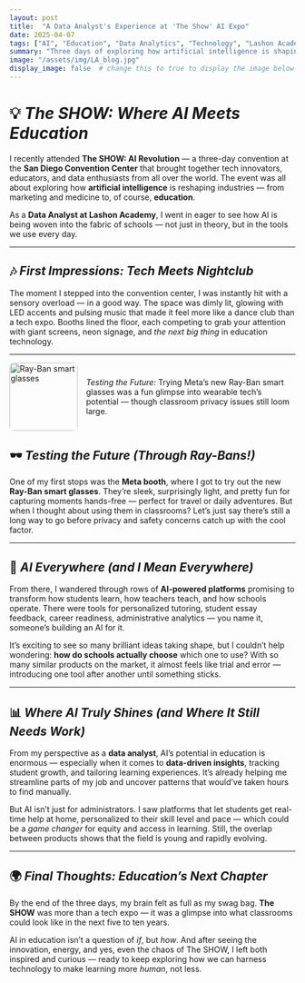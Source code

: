 ```yaml
---
layout: post
title:  "A Data Analyst's Experience at 'The Show' AI Expo"
date: 2025-04-07
tags: ["AI", "Education", "Data Analytics", "Technology", "Lashon Academy", "EdTech"]
summary: "Three days of exploring how artificial intelligence is shaping the future of education — from smart glasses to data-driven classrooms."
image: "/assets/img/LA_blog.jpg"
display_image: false  # change this to true to display the image below the banner 
---
```


# 💡 *The SHOW: Where AI Meets Education*

I recently attended **The SHOW: AI Revolution** — a three-day convention at the **San Diego Convention Center** that brought together tech innovators, educators, and data enthusiasts from all over the world. The event was all about exploring how **artificial intelligence** is reshaping industries — from marketing and medicine to, of course, **education**.  

As a **Data Analyst at Lashon Academy**, I went in eager to see how AI is being woven into the fabric of schools — not just in theory, but in the tools we use every day.  

---

## 🎶 *First Impressions: Tech Meets Nightclub*

The moment I stepped into the convention center, I was instantly hit with a sensory overload — in a good way. The space was dimly lit, glowing with LED accents and pulsing music that made it feel more like a dance club than a tech expo. Booths lined the floor, each competing to grab your attention with giant screens, neon signage, and *the next big thing* in education technology.  

---

<div style="display: flex; align-items: center;">
  <img src="images/raybans.png" alt="Ray-Ban smart glasses" style="width:120px; margin-right:15px; border-radius:8px;">
  <p><em>Testing the Future:</em> Trying Meta’s new Ray-Ban smart glasses was a fun glimpse into wearable tech’s potential — though classroom privacy issues still loom large.</p>
</div>

## 🕶️ *Testing the Future (Through Ray-Bans!)*

One of my first stops was the **Meta booth**, where I got to try out the new **Ray-Ban smart glasses**. They’re sleek, surprisingly light, and pretty fun for capturing moments hands-free — perfect for travel or daily adventures. But when I thought about using them in classrooms? Let’s just say there’s still a long way to go before privacy and safety concerns catch up with the cool factor.  

---

## 🤖 *AI Everywhere (and I Mean Everywhere)*

From there, I wandered through rows of **AI-powered platforms** promising to transform how students learn, how teachers teach, and how schools operate. There were tools for personalized tutoring, student essay feedback, career readiness, administrative analytics — you name it, someone’s building an AI for it.  

It’s exciting to see so many brilliant ideas taking shape, but I couldn’t help wondering: **how do schools actually choose** which one to use? With so many similar products on the market, it almost feels like trial and error — introducing one tool after another until something sticks.  

---

## 📊 *Where AI Truly Shines (and Where It Still Needs Work)*

From my perspective as a **data analyst**, AI’s potential in education is enormous — especially when it comes to **data-driven insights**, tracking student growth, and tailoring learning experiences. It’s already helping me streamline parts of my job and uncover patterns that would’ve taken hours to find manually.  

But AI isn’t just for administrators. I saw platforms that let students get real-time help at home, personalized to their skill level and pace — which could be a *game changer* for equity and access in learning. Still, the overlap between products shows that the field is young and rapidly evolving.  

---

## 🌍 *Final Thoughts: Education’s Next Chapter*

By the end of the three days, my brain felt as full as my swag bag. **The SHOW** was more than a tech expo — it was a glimpse into what classrooms could look like in the next five to ten years.  

AI in education isn’t a question of *if*, but *how*. And after seeing the innovation, energy, and yes, even the chaos of The SHOW, I left both inspired and curious — ready to keep exploring how we can harness technology to make learning more *human*, not less.  
